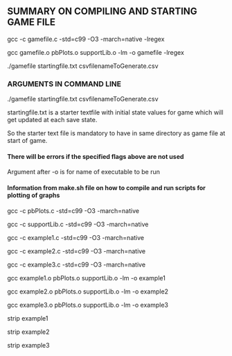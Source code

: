 ## SUMMARY ON COMPILING AND STARTING GAME FILE

gcc -c gamefile.c -std=c99 -O3 -march=native -lregex

gcc gamefile.o pbPlots.o supportLib.o -lm -o gamefile -lregex

./gamefile startingfile.txt csvfilenameToGenerate.csv

### ARGUMENTS IN COMMAND LINE

./gamefile startingfile.txt csvfilenameToGenerate.csv

startingfile.txt is a starter textfile with initial state values for game which will get updated at each save state.

So the starter text file is mandatory to have in same directory as game file at start of game.

#### There will be errors if the specified flags above are not used

Argument after -o is for name of executable to be run

#### Information from make.sh file on how to compile and run scripts for plotting of graphs

gcc -c pbPlots.c -std=c99 -O3 -march=native

gcc -c supportLib.c -std=c99 -O3 -march=native

gcc -c example1.c -std=c99 -O3 -march=native

gcc -c example2.c -std=c99 -O3 -march=native

gcc -c example3.c -std=c99 -O3 -march=native

gcc example1.o pbPlots.o supportLib.o -lm -o example1

gcc example2.o pbPlots.o supportLib.o -lm -o example2

gcc example3.o pbPlots.o supportLib.o -lm -o example3

strip example1

strip example2

strip example3
